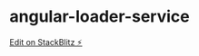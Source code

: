 # angular-loader-service

[Edit on StackBlitz ⚡️](https://stackblitz.com/edit/angular-loader-service)
